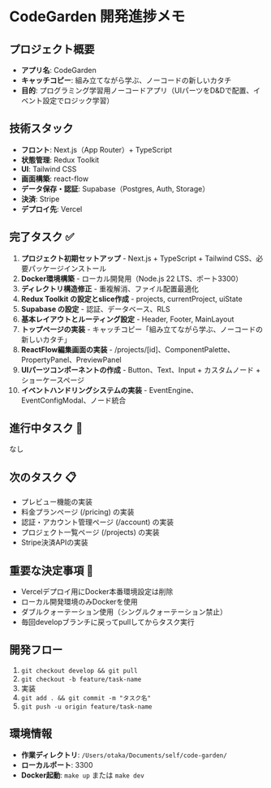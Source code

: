 # CodeGarden 開発進捗メモ

## プロジェクト概要
- **アプリ名**: CodeGarden
- **キャッチコピー**: 組み立てながら学ぶ、ノーコードの新しいカタチ
- **目的**: プログラミング学習用ノーコードアプリ（UIパーツをD&Dで配置、イベント設定でロジック学習）

## 技術スタック
- **フロント**: Next.js（App Router）+ TypeScript
- **状態管理**: Redux Toolkit
- **UI**: Tailwind CSS
- **画面構築**: react-flow
- **データ保存・認証**: Supabase（Postgres, Auth, Storage）
- **決済**: Stripe
- **デプロイ先**: Vercel

## 完了タスク ✅
1. **プロジェクト初期セットアップ** - Next.js + TypeScript + Tailwind CSS、必要パッケージインストール
2. **Docker環境構築** - ローカル開発用（Node.js 22 LTS、ポート3300）
3. **ディレクトリ構造修正** - 重複解消、ファイル配置最適化
4. **Redux Toolkit の設定とslice作成** - projects, currentProject, uiState
5. **Supabase の設定** - 認証、データベース、RLS
6. **基本レイアウトとルーティング設定** - Header, Footer, MainLayout
7. **トップページの実装** - キャッチコピー「組み立てながら学ぶ、ノーコードの新しいカタチ」
8. **ReactFlow編集画面の実装** - /projects/[id]、ComponentPalette、PropertyPanel、PreviewPanel
9. **UIパーツコンポーネントの作成** - Button、Text、Input + カスタムノード + ショーケースページ
10. **イベントハンドリングシステムの実装** - EventEngine、EventConfigModal、ノード統合

## 進行中タスク 🔄
なし

## 次のタスク 📋
- プレビュー機能の実装
- 料金プランページ (/pricing) の実装
- 認証・アカウント管理ページ (/account) の実装  
- プロジェクト一覧ページ (/projects) の実装
- Stripe決済APIの実装

## 重要な決定事項 📝
- Vercelデプロイ用にDocker本番環境設定は削除
- ローカル開発環境のみDockerを使用
- ダブルクォーテーション使用（シングルクォーテーション禁止）
- 毎回developブランチに戻ってpullしてからタスク実行

## 開発フロー
1. `git checkout develop && git pull`
2. `git checkout -b feature/task-name`
3. 実装
4. `git add . && git commit -m "タスク名"`
5. `git push -u origin feature/task-name`

## 環境情報
- **作業ディレクトリ**: `/Users/otaka/Documents/self/code-garden/`
- **ローカルポート**: 3300
- **Docker起動**: `make up` または `make dev`
